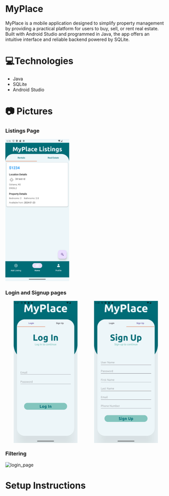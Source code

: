 # MyPlace

MyPlace is a mobile application designed to simplify property management by providing a practical platform for users to buy, sell, or rent real estate. Built with Android Studio and programmed in Java, the app offers an intuitive interface and reliable backend powered by SQLite.

# 💻Technologies 

- Java
- SQLite
- Android Studio

# 📷 Pictures

### Listings Page

<img src="https://github.com/AirajHussain/MyPlace/blob/main/images/listings.png" alt="login_page" width="200"/>

### Login and Signup pages 

<div style="display: flex; justify-content: space-around;">
<img src="https://github.com/AirajHussain/MyPlace/blob/main/images/login.png" alt="login_page" width="200"/>
<img src="https://github.com/AirajHussain/MyPlace/blob/main/images/signup.png" alt="login_page" width="200"/>
</div>

### Filtering 

<img src="https://github.com/AirajHussain/MyPlace/blob/main/images/filtering.png," alt="login_page" width="200"/>


# Setup Instructions
